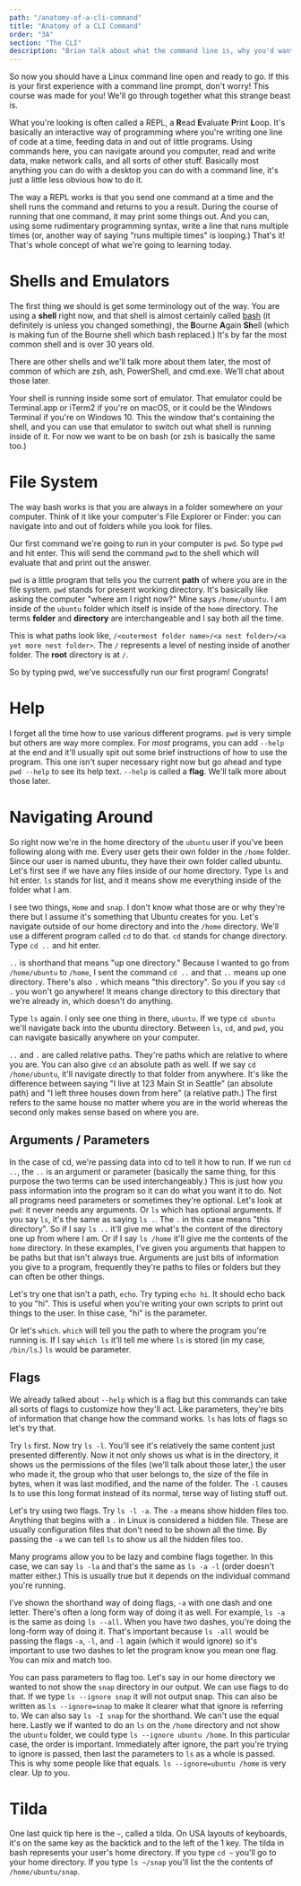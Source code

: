 ```yaml
---
path: "/anatomy-of-a-cli-command"
title: "Anatomy of a CLI Command"
order: "3A"
section: "The CLI"
description: "Brian talk about what the command line is, why you'd want to use it, and how to get started with it"
---
```


So now you should have a Linux command line open and ready to go. If this is your first experience with a command line prompt, don't worry! This course was made for you! We'll go through together what this strange beast is.

What you're looking is often called a REPL, a **R**ead **E**valuate **P**rint **L**oop. It's basically an interactive way of programming where you're writing one line of code at a time, feeding data in and out of little programs. Using commands here, you can navigate around you computer, read and write data, make network calls, and all sorts of other stuff. Basically most anything you can do with a desktop you can do with a command line, it's just a little less obvious how to do it.

The way a REPL works is that you send one command at a time and the shell runs the command and returns to you a result. During the course of running that one command, it may print some things out. And you can, using some rudimentary programming syntax, write a line that runs multiple times (or, another way of saying "runs multiple times" is looping.) That's it! That's whole concept of what we're going to learning today.

# Shells and Emulators

The first thing we should is get some terminology out of the way. You are using a **shell** right now, and that shell is almost certainly called [bash][bash] (it definitely is unless you changed something), the **B**ourne **A**gain **Sh**ell (which is making fun of the Bourne shell which bash replaced.) It's by far the most common shell and is over 30 years old.

There are other shells and we'll talk more about them later, the most of common of which are zsh, ash, PowerShell, and cmd.exe. We'll chat about those later.

Your shell is running inside some sort of emulator. That emulator could be Terminal.app or iTerm2 if you're on macOS, or it could be the Windows Terminal if you're on Windows 10. This the window that's containing the shell, and you can use that emulator to switch out what shell is running inside of it. For now we want to be on bash (or zsh is basically the same too.)

# File System

The way bash works is that you are always in a folder somewhere on your computer. Think of it like your computer's File Explorer or Finder: you can navigate into and out of folders while you look for files.

Our first command we're going to run in your computer is `pwd`. So type `pwd` and hit enter. This will send the command `pwd` to the shell which will evaluate that and print out the answer.

`pwd` is a little program that tells you the current **path** of where you are in the file system. `pwd` stands for present working directory. It's basically like asking the computer "where am I right now?" Mine says `/home/ubuntu`. I am inside of the `ubuntu` folder which itself is inside of the `home` directory. The terms **folder** and **directory** are interchangeable and I say both all the time.

This is what paths look like, `/<outermost folder name>/<a nest folder>/<a yet more nest folder>`. The `/` represents a level of nesting inside of another folder. The **root** directory is at `/`.

So by typing pwd, we've successfully run our first program! Congrats!

# Help

I forget all the time how to use various different programs. `pwd` is very simple but others are way more complex. For _most_ programs, you can add `--help` at the end and it'll usually spit out some brief instructions of how to use the program. This one isn't super necessary right now but go ahead and type `pwd --help` to see its help text. `--help` is called a **flag**. We'll talk more about those later.

# Navigating Around

So right now we're in the home directory of the `ubuntu` user if you've been following along with me. Every user gets their own folder in the `/home` folder. Since our user is named ubuntu, they have their own folder called ubuntu. Let's first see if we have any files inside of our home directory. Type `ls` and hit enter. `ls` stands for list, and it means show me everything inside of the folder what I am.

I see two things, `Home` and `snap`. I don't know what those are or why they're there but I assume it's something that Ubuntu creates for you. Let's navigate outside of our home directory and into the `/home` directory. We'll use a different program called `cd` to do that. `cd` stands for change directory. Type `cd ..` and hit enter.

`..` is shorthand that means "up one directory." Because I wanted to go from `/home/ubuntu` to `/home`, I sent the command `cd ..` and that `..` means up one directory. There's also `.` which means "this directory". So you if you say `cd .` you won't go anywhere! It means change directory to this directory that we're already in, which doesn't do anything.

Type `ls` again. I only see one thing in there, `ubuntu`. If we type `cd ubuntu` we'll navigate back into the ubuntu directory. Between `ls`, `cd`, and `pwd`, you can navigate basically anywhere on your computer.

`..` and `.` are called relative paths. They're paths which are relative to where you are. You can also give `cd` an absolute path as well. If we say `cd /home/ubuntu`, it'll navigate directly to that folder from anywhere. It's like the difference between saying "I live at 123 Main St in Seattle" (an absolute path) and "I left three houses down from here" (a relative path.) The first refers to the same house no matter where you are in the world whereas the second only makes sense based on where you are.

## Arguments / Parameters

In the case of cd, we're passing data into cd to tell it how to run. If we run `cd ..`, the `..` is an argument or parameter (basically the same thing, for this purpose the two terms can be used interchangeably.) This is just how you pass information into the program so it can do what you want it to do. Not all programs need parameters or sometimes they're optional. Let's look at `pwd`: it never needs any arguments. Or `ls` which has optional arguments. If you say `ls`, it's the same as saying `ls .`. The `.` in this case means "this directory". So if I say `ls ..` it'll give me what's the content of the directory one up from where I am. Or if I say `ls /home` it'll give me the contents of the `home` directory. In these examples, I've given you arguments that happen to be paths but that isn't always true. Arguments are just bits of information you give to a program, frequently they're paths to files or folders but they can often be other things.

Let's try one that isn't a path, `echo`. Try typing `echo hi`. It should echo back to you "hi". This is useful when you're writing your own scripts to print out things to the user. In thise case, "hi" is the parameter.

Or let's `which`. `which` will tell you the path to where the program you're running is. If I say `which ls` it'll tell me where `ls` is stored (in my case, `/bin/ls`.) `ls` would be parameter.

## Flags

We already talked about `--help` which is a flag but this commands can take all sorts of flags to customize how they'll act. Like parameters, they're bits of information that change how the command works. `ls` has lots of flags so let's try that.

Try `ls` first. Now try `ls -l`. You'll see it's relatively the same content just presented differently. Now it not only shows us what is in the directory, it shows us the permissions of the files (we'll talk about those later,) the user who made it, the group who that user belongs to, the size of the file in bytes, when it was last modified, and the name of the folder. The `-l` causes ls to use this long format instead of its normal, terse way of listing stuff out.

Let's try using two flags. Try `ls -l -a`. The `-a` means show hidden files too. Anything that begins with a `.` in Linux is considered a hidden file. These are usually configuration files that don't need to be shown all the time. By passing the `-a` we can tell `ls` to show us all the hidden files too.

Many programs allow you to be lazy and combine flags together. In this case, we can say `ls -la` and that's the same as `ls -a -l` (order doesn't matter either.) This is usually true but it depends on the individual command you're running.

I've shown the shorthand way of doing flags, `-a` with one dash and one letter. There's often a long form way of doing it as well. For example, `ls -a` is the same as doing `ls --all`. When you have two dashes, you're doing the long-form way of doing it. That's important because `ls -all` would be passing the flags `-a`, `-l`, and `-l` again (which it would ignore) so it's important to use two dashes to let the program know you mean one flag. You can mix and match too.

You can pass parameters to flag too. Let's say in our home directory we wanted to not show the `snap` directory in our output. We can use flags to do that. If we type `ls --ignore snap` it will not output snap. This can also be written as `ls --ignore=snap` to make it clearer what that ignore is referring to. We can also say `ls -I snap` for the shorthand. We can't use the equal here. Lastly we if wanted to do an `ls` on the `/home` directory and not show the `ubuntu` folder, we could type `ls --ignore ubuntu /home`. In this particular case, the order is important. Immediately after ignore, the part you're trying to ignore is passed, then last the parameters to `ls` as a whole is passed. This is why some people like that equals. `ls --ignore=ubuntu /home` is very clear. Up to you.

# Tilda

One last quick tip here is the `~`, called a tilda. On USA layouts of keyboards, it's on the same key as the backtick and to the left of the 1 key. The tilda in bash represents your user's home directory. If you type `cd ~` you'll go to your home directory. If you type `ls ~/snap` you'll list the the contents of `/home/ubuntu/snap`.

[bash]: https://en.wikipedia.org/wiki/Bash_(Unix_shell)

